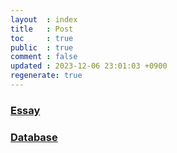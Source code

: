 ```yaml
---
layout  : index
title   : Post
toc     : true
public  : true
comment : false
updated : 2023-12-06 23:01:03 +0900
regenerate: true
---
```


### [Essay](/wiki/essay)

### [Database](/wiki/database)